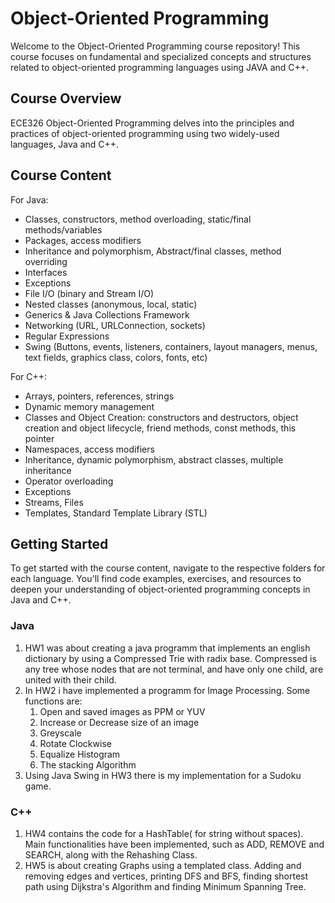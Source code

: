 # Object-Oriented Programming
Welcome to the Object-Oriented Programming course repository! This course focuses on fundamental and specialized concepts and structures related to object-oriented programming languages using JAVA and C++.

## Course Overview
ECE326 Object-Oriented Programming delves into the principles and practices of object-oriented programming using two widely-used languages, Java and C++.

## Course Content
For Java:
- Classes, constructors, method overloading, static/final methods/variables
- Packages, access modifiers
- Inheritance and polymorphism, Abstract/final classes, method overriding
- Interfaces
- Exceptions
- File I/O (binary and Stream I/O)
- Nested classes (anonymous, local, static)
- Generics & Java Collections Framework
- Networking (URL, URLConnection, sockets)
- Regular Expressions
- Swing (Buttons, events, listeners, containers, layout managers, menus, text fields, graphics class, colors, fonts, etc)

For C++:
- Arrays, pointers, references, strings
- Dynamic memory management
- Classes and Object Creation: constructors and destructors, object creation and object lifecycle, friend methods, const methods, this pointer
- Namespaces, access modifiers
- Inheritance, dynamic polymorphism, abstract classes, multiple inheritance
- Operator overloading
- Exceptions
- Streams, Files
- Templates, Standard Template Library (STL)
  
## Getting Started
To get started with the course content, navigate to the respective folders for each language. You'll find code examples, exercises, and resources to deepen your understanding of object-oriented programming concepts in Java and C++.

### Java
1. HW1 was about creating a java programm that implements an english dictionary by using a Compressed Trie with radix base. Compressed is any tree whose nodes that are not terminal, and have only one child, are united with their child.
2. In HW2 i have implemented a programm for Image Processing. Some functions are:
   1. Open and saved images as PPM or YUV
   2. Increase or Decrease size of an image
   3. Greyscale
   4. Rotate Clockwise
   5. Equalize Histogram
   6. The stacking Algorithm
3. Using Java Swing in HW3 there is my implementation for a Sudoku  game.

### C++
1. HW4 contains the code for a HashTable( for string without spaces). Main functionalities have been implemented, such as ADD, REMOVE and SEARCH, along with the Rehashing Class.
2. HW5 is about creating Graphs using a templated class. Adding and removing edges and vertices, printing DFS and BFS, finding shortest path using Dijkstra's Algorithm and finding Minimum Spanning Tree.